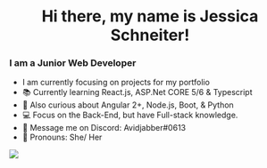 <h1 align="center">Hi there, my name is Jessica Schneiter! </h1>

### I am a Junior Web Developer

* I am currently focusing on projects for my portfolio
* 📚 Currently learning React.js, ASP.Net CORE 5/6 & Typescript
* 🤔 Also curious about Angular 2+, Node.js, Boot, & Python
* 💻 Focus on the Back-End, but have Full-stack knowledge. 
* 💬 Message me on Discord: Avidjabber#0613
* 👩 Pronouns: She/ Her

<img align="center" src="https://github-readme-stats-anuraghazra1.vercel.app/api/top-langs/?username=Jschne3&layout=compact&theme=radical" />
